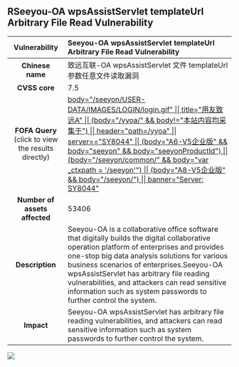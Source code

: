 ## RSeeyou-OA wpsAssistServlet templateUrl Arbitrary File Read Vulnerability

|   **Vulnerability**  | **Seeyou-OA wpsAssistServlet templateUrl Arbitrary File Read Vulnerability**  |
| :----:   | :-----|
| **Chinese name**  | 致远互联-OA wpsAssistServlet 文件 templateUrl 参数任意文件读取漏洞 |
| **CVSS core**  | 7.5 |
| **FOFA Query**  (click to view the results directly)| [body="/seeyon/USER-DATA/IMAGES/LOGIN/login.gif" \|\| title="用友致远A" \|\| (body="/yyoa/" && body!="本站内容均采集于") \|\| header="path=/yyoa" \|\| server=="SY8044" \|\| (body="A6-V5企业版" && body="seeyon" && body="seeyonProductId") \|\| (body="/seeyon/common/" && body="var _ctxpath = '/seeyon'") \|\| (body="A8-V5企业版" && body="/seeyon/") \|\| banner="Server: SY8044"](https://en.fofa.info/result?qbase64=Ym9keT0iL3NlZXlvbi9VU0VSLURBVEEvSU1BR0VTL0xPR0lOL2xvZ2luLmdpZiIgfHwgdGl0bGU9IueUqOWPi%2BiHtOi%2FnEEiIHx8IChib2R5PSIveXlvYS8iICYmIGJvZHkhPSLmnKznq5nlhoXlrrnlnYfph4fpm4bkuo4iKSB8fCBoZWFkZXI9InBhdGg9L3l5b2EiIHx8IHNlcnZlcj09IlNZODA0NCIgfHwgKGJvZHk9IkE2LVY15LyB5Lia54mIIiAmJiBib2R5PSJzZWV5b24iICYmIGJvZHk9InNlZXlvblByb2R1Y3RJZCIpIHx8IChib2R5PSIvc2VleW9uL2NvbW1vbi8iICYmIGJvZHk9InZhciBfY3R4cGF0aCA9ICcvc2VleW9uJyIpIHx8IChib2R5PSJBOC1WNeS8geS4mueJiCIgJiYgYm9keT0iL3NlZXlvbi8iKSB8fCBiYW5uZXI9IlNlcnZlcjogU1k4MDQ0Ig%3D%3D) |
| **Number of assets affected**  | 	53406 |
| **Description**  | Seeyou-OA is a collaborative office software that digitally builds the digital collaborative operation platform of enterprises and provides one-stop big data analysis solutions for various business scenarios of enterprises.Seeyou-OA wpsAssistServlet has arbitrary file reading vulnerabilities, and attackers can read sensitive information such as system passwords to further control the system. |
| **Impact** | 	Seeyou-OA wpsAssistServlet has arbitrary file reading vulnerabilities, and attackers can read sensitive information such as system passwords to further control the system. |

![](https://s3.bmp.ovh/imgs/2023/07/14/033b7613462dfe6a.gif)
